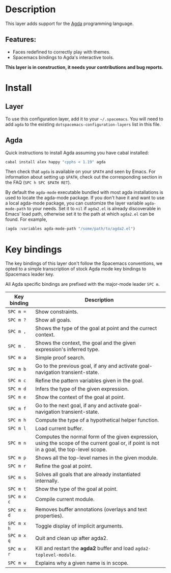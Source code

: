 # Description

This layer adds support for the
[Agda](http://wiki.portal.chalmers.se/agda/pmwiki.php) programming
language.

## Features:

-   Faces redefined to correctly play with themes.
-   Spacemacs bindings to Agda's interactive tools.

**This layer is in construction, it needs your contributions and bug
reports.**

# Install

## Layer

To use this configuration layer, add it to your `~/.spacemacs`. You will
need to add `agda` to the existing `dotspacemacs-configuration-layers`
list in this file.

## Agda

Quick instructions to install Agda assuming you have cabal installed:

``` bash
cabal install alex happy "cpphs < 1.19" agda
```

Then check that `agda` is available on your `$PATH` and seen by Emacs.
For information about setting up `$PATH`, check out the corresponding
section in the FAQ (`SPC h SPC $PATH RET`).

By default the `agda-mode` executable bundled with most agda
installations is used to locate the agda-mode package. If you don't have
it and want to use a local agda-mode package, you can customize the
layer variable `agda-mode-path` to your needs. Set it to `nil` if
`agda2.el` is already discoverable in Emacs' load path, otherwise set it
to the path at which `agda2.el` can be found. For example,

``` commonlisp
(agda :variables agda-mode-path "/some/path/to/agda2.el")
```

# Key bindings

The key bindings of this layer don't follow the Spacemacs conventions,
we opted to a simple transcription of stock Agda mode key bindings to
Spacemacs leader key.

All Agda specific bindings are prefixed with the major-mode leader
`SPC m`.

| Key binding | Description                                                                                                                               |
|-------------|-------------------------------------------------------------------------------------------------------------------------------------------|
| `SPC m =`   | Show constraints.                                                                                                                         |
| `SPC m ?`   | Show all goals.                                                                                                                           |
| `SPC m ​,​`   | Shows the type of the goal at point and the currect context.                                                                              |
| `SPC m .`   | Shows the context, the goal and the given expression's inferred type.                                                                     |
| `SPC m a`   | Simple proof search.                                                                                                                      |
| `SPC m b`   | Go to the previous goal, if any and activate goal-navigation transient-state.                                                             |
| `SPC m c`   | Refine the pattern variables given in the goal.                                                                                           |
| `SPC m d`   | Infers the type of the given expression.                                                                                                  |
| `SPC m e`   | Show the context of the goal at point.                                                                                                    |
| `SPC m f`   | Go to the next goal, if any and activate goal-navigation transient-state.                                                                 |
| `SPC m h`   | Compute the type of a hypothetical helper function.                                                                                       |
| `SPC m l`   | Load current buffer.                                                                                                                      |
| `SPC m n`   | Computes the normal form of the given expression, using the scope of the current goal or, if point is not in a goal, the top-level scope. |
| `SPC m p`   | Shows all the top-level names in the given module.                                                                                        |
| `SPC m r`   | Refine the goal at point.                                                                                                                 |
| `SPC m s`   | Solves all goals that are already instantiated internally.                                                                                |
| `SPC m t`   | Show the type of the goal at point.                                                                                                       |
| `SPC m x c` | Compile current module.                                                                                                                   |
| `SPC m x d` | Removes buffer annotations (overlays and text properties).                                                                                |
| `SPC m x h` | Toggle display of implicit arguments.                                                                                                     |
| `SPC m x q` | Quit and clean up after agda2.                                                                                                            |
| `SPC m x r` | Kill and restart the **agda2** buffer and load `agda2-toplevel-module`.                                                                   |
| `SPC m w`   | Explains why a given name is in scope.                                                                                                    |
